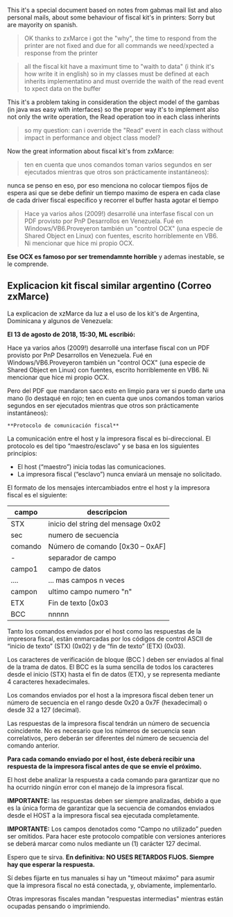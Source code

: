 
This it's a special document based on notes from gabmas mail list and 
also personal mails, about some behaviour of fiscal kit's in printers:
Sorry but are mayority on spanish.

> OK thanks to zxMarce i got the "why", the time to respond from the printer are not fixed
and due for all commands we need/xpected a response from the printer

> all the fiscal kit have a maximunt time to "waith to data" (i think it's how write it in english)
so in my classes must be defined at each inherits implementatino and must override the waith of the
read event to xpect data on the buffer

This it's a problem taking in consideration the object model of the gambas (in java was easy with interfaces)
so the proper way it's to implement also not only the write operation, the Read operation too in each class inherints

> so my question: can i override the "Read" event in each class without impact in performance and object class model?

Now the great information about fiscal kit's from zxMarce:

>   ten en cuenta que unos comandos toman varios segundos 
en ser ejecutados mientras que otros son prácticamente instantáneos):

nunca se penso en eso, por eso menciona no colocar tiempos fijos de espera
asi que se debe definir un tiempo maximo de espera en cada clase de cada driver fiscal especifico
y recorrer el buffer hasta agotar el tiempo


> Hace ya varios años (2009!) desarrollé una interfase fiscal con un PDF provisto por PnP Desarrollos 
en Venezuela. Fué en Windows/VB6.Proveyeron también un "control OCX" (una especie de Shared Object 
en Linux) con fuentes, escrito horriblemente en VB6. Ni mencionar que hice mi propio OCX.

**Ese OCX es famoso por ser tremendamnte horrible** y ademas inestable, se le comprende.

## Explicacion kit fiscal similar argentino (Correo zxMarce)

La explicacion de xzMarce da luz a el uso de los kit's de Argentina, Dominicana y algunos de Venezuela:

**El 13 de agosto de 2018, 15:30, ML<zxMarce> escribió:**

Hace ya varios años (2009!) desarrollé una interfase fiscal con un PDF provisto por PnP Desarrollos 
en Venezuela. Fué en Windows/VB6.Proveyeron también un "control OCX" (una especie de Shared Object 
en Linux) con fuentes, escrito horriblemente en VB6. Ni mencionar que hice mi propio OCX.

Pero del PDF que mandaron saco esto en limpio para ver si puedo darte una mano (lo destaqué en rojo; 
ten en cuenta que unos comandos toman varios segundos en ser ejecutados mientras que otros son 
prácticamente instantáneos):

    **Protocolo de comunicación fiscal**
    
La comunicación entre el host y la impresora fiscal es bi-direccional. El protocolo es 
del tipo “maestro/esclavo” y se basa en los siguientes principios:

*  El host (“maestro”) inicia todas las comunicaciones.
*  La impresora fiscal (“esclavo”) nunca enviará un mensaje no solicitado.
    
El formato de los mensajes intercambiados entre el host y la impresora fiscal es el siguiente:

| campo | descripcion |
| ----- | ------------ |
| STX   | inicio del string del mensage 0x02 |
| sec   | numero de secuencia |
| comando | Número de comando [0x30 – 0xAF] |
|   -   | separador de campo |
| campo1 | campo de datos |
| .... | ... mas campos n veces |
| campon | ultimo campo numero "n" |
| ETX   | Fin de texto [0x03 |
| BCC   | nnnnn

Tanto los comandos enviados por el host como las respuestas de la impresora fiscal, 
están enmarcadas por los códigos de control ASCII de “inicio de texto” (STX) (0x02) y de 
“fin de texto” (ETX) (0x03).

Los caracteres de verificación de bloque (BCC <nnnn>) deben ser enviados al final de 
la trama de datos. El BCC <nnnn> es la suma sencilla de todos los caracteres desde el 
inicio (STX) hasta el fin de datos (ETX), y se representa mediante 4 caracteres hexadecimales.

Los comandos enviados por el host a la impresora fiscal deben tener un número de secuencia 
en el rango desde 0x20 a 0x7F (hexadecimal) o desde 32 a 127 (decimal). 

Las respuestas de la impresora fiscal tendrán un número de secuencia coincidente. 
No es necesario que los números de secuencia sean correlativos, pero deberán ser 
diferentes del número de secuencia del comando anterior.

**Para cada comando enviado por el host, éste deberá recibir una respuesta de la impresora 
fiscal antes de que se envíe el próximo.**

El host debe analizar la respuesta a cada comando para garantizar que no ha ocurrido ningún 
error con el manejo de la impresora fiscal.

**IMPORTANTE:** las respuestas deben ser siempre analizadas, debido a que es la única forma 
de garantizar que la secuencia de comandos enviados desde el HOST a la impresora fiscal sea 
ejecutada completamente.

**IMPORTANTE:** Los campos denotados como “Campo no utilizado” pueden ser omitidos. Para hacer 
este protocolo compatible con versiones anteriores se deberá marcar como nulos mediante un (1) 
carácter 127 decimal.


Espero que te sirva. **En definitiva: NO USES RETARDOS FIJOS. Siempre hay que esperar la respuesta.**

Sí debes fijarte en tus manuales si hay un "timeout máximo" para asumir que la impresora fiscal 
no está conectada, y, obviamente, implementarlo.

Otras impresoras fiscales mandan "respuestas intermedias" mientras están ocupadas pensando 
o imprimiendo.
